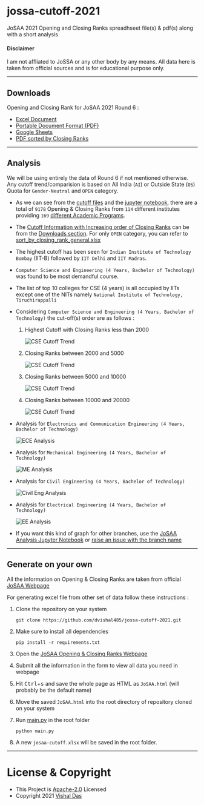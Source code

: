 # jossa-cutoff-2021
JoSAA 2021 Opening and Closing Ranks spreadhseet file(s) &amp; pdf(s) along with a short analysis

#### Disclaimer
I am not affliated to JoSSA or any other body by any means. All data here is taken from official sources and is for educational purpose only.

---

## Downloads
Opening and Closing Rank for JoSAA 2021 Round 6 :
- [Excel Document](https://github.com/dvishal485/jossa-cutoff-2021/raw/main/josaa-cutoff.xlsx)
- [Portable Document Format (PDF)](https://github.com/dvishal485/jossa-cutoff-2021/raw/main/josaa-cutoff.pdf)
- [Google Sheets](https://docs.google.com/spreadsheets/d/1ftV86BdXwuJKV58S08wyNd9QfdTVxciJeu6GJ1CaDMg/edit?usp=sharing)
- [PDF sorted by Closing Ranks](https://github.com/dvishal485/jossa-cutoff-2021/raw/main/outputs/sort_by_closing_rank.pdf)

---

## Analysis
We will be using entirely the data of Round 6 if not mentioned otherwise.
Any cutoff trend/comparision is based on All India (`AI`) or Outside State (`OS`) Quota for `Gender-Neutral` and `OPEN` category.

- As we can see from the [cutoff files](#downloads) and the [jupyter notebook](./josaa-analysis.inpynb), there are a total of `9178` Opening & Closing Ranks from `114` different institutes providing `169` [different Academic Programs](./programs.pdf).
- The [Cutoff Information with Increasing order of Closing Ranks](./outputs/sort_by_closing_rank.xlsx) can be from the [Downloads section](#downloads). For only `OPEN` category, you can refer to [sort_by_closing_rank_general.xlsx](./outputs/sort_by_closing_rank_general.xlsx)
- The highest cutoff has been seen for `Indian Institute of Technology Bombay` (IIT-B) followed by `IIT Delhi` and `IIT Madras`.
- `Computer Science and Engineering (4 Years, Bachelor of Technology)` was found to be most demandful course.
- The list of top 10 colleges for CSE (4 years) is all occupied by IITs except one of the NITs namely `National Institute of Technology, Tiruchirappalli`
- Considering `Computer Science and Engineering (4 Years, Bachelor of Technology)` the cut-off(s) order are as follows :

    1. Highest Cutoff with Closing Ranks less than 2000

        ![CSE Cutoff Trend](./outputs/top_teir_1.png)
    2. Closing Ranks between 2000 and 5000

        ![CSE Cutoff Trend](./outputs/top_teir_2.png)
    3. Closing Ranks between 5000 and 10000

        ![CSE Cutoff Trend](./outputs/top_teir_3.png)
    4. Closing Ranks between 10000 and 20000

        ![CSE Cutoff Trend](./outputs/top_teir_4.png)
- Analysis for `Electronics and Communication Engineering (4 Years, Bachelor of Technology)`

    ![ECE Analysis](./outputs/top_ECE.png)
- Analysis for `Mechanical Engineering (4 Years, Bachelor of Technology)`

    ![ME Analysis](./outputs/top_ME.png)
- Analysis for `Civil Engineering (4 Years, Bachelor of Technology)`

    ![Civil Eng Analysis](./outputs/top_Civil.png)
- Analysis for `Electrical Engineering (4 Years, Bachelor of Technology)`

    ![EE Analysis](./outputs/top_EE.png)
- If you want this kind of graph for other branches, use the [JoSAA Analysis Jupyter Notebook](./josaa-analysis.ipynb) or [raise an issue with the branch name](./issues)

---

## Generate on your own
All the information on Opening & Closing Ranks are taken from official [JoSAA Webpage](https://josaa.nic.in/Counseling/seatallotmentresult/currentorcr.aspx)

For generating excel file from other set of data follow these instructions :

1. Clone the repository on your system

    `git clone https://github.com/dvishal485/jossa-cutoff-2021.git`
1. Make sure to install all dependencies

    `pip install -r requirements.txt`
1. Open the [JoSAA Opening & Closing Ranks Webpage](https://josaa.nic.in/Counseling/seatallotmentresult/currentorcr.aspx)
1. Submit all the information in the form to view all data you need in webpage
1. Hit <kbd>Ctrl</kbd>+<kbd>s</kbd> and save the whole page as HTML as `JoSAA.html` (will probably be the default name)
1. Move the saved `JoSAA.html` into the root directory of repository cloned on your system
1. Run [main.py](./main.py) in the root folder
    
    `python main.py`
1. A new `josaa-cutoff.xlsx` will be saved in the root folder.

---

# License & Copyright

  - This Project is [Apache-2.0](./LICENSE) Licensed
  - Copyright 2021 [Vishal Das](https://github.com/dvishal485)
